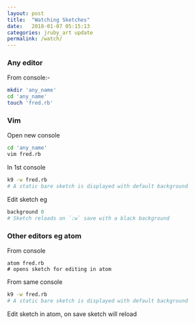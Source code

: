```yaml
---
layout: post
title:  "Watching Sketches"
date:   2018-01-07 05:15:13
categories: jruby_art update
permalink: /watch/
---
```

### Any editor
From console:-

```bash
mkdir 'any_name'
cd 'any_name'
touch 'fred.rb'
```

### Vim

Open new console
```bash
cd 'any_name'
vim fred.rb
```
In 1st console
```bash
k9 -w fred.rb
# A static bare sketch is displayed with default background
```
Edit sketch eg
```ruby
background 0
# Sketch reloads on `:w` save with a black background
```

### Other editors eg atom

From console
```
atom fred.rb
# opens sketch for editing in atom
```
From same console
```bash
k9 -w fred.rb
# A static bare sketch is displayed with default background
```
Edit sketch in atom, on save sketch will reload
